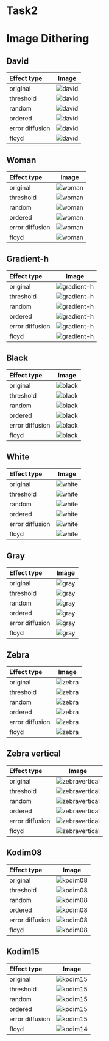 # Task2

# Image Dithering

## David

| Effect type | Image                         |
| :---        | :---:                         |
| original    | ![david](resources/david.png) |
| threshold   | ![david](results/david_threshold.png) |
| random      | ![david](results/david_random.png) |
| ordered     | ![david](results/david_ordered.png) |
| error diffusion | ![david](results/david_diffusion.png) |
| floyd       | ![david](results/david_floyd.png) |

## Woman

| Effect type | Image |
| :--- | :---: |
| original | ![woman](resources/woman.png) |
| threshold | ![woman](results/woman_threshold.png) |
| random | ![woman](results/woman_random.png) |
| ordered | ![woman](results/woman_ordered.png) |
| error diffusion | ![woman](results/woman_diffusion.png) |
| floyd | ![woman](results/woman_floyd.png) |

## Gradient-h

| Effect type | Image |
| :--- | :---: |
| original | ![gradient-h](resources/gradient-h.png) |
| threshold | ![gradient-h](results/gradient-h_threshold.png) |
| random | ![gradient-h](results/gradient-h_random.png) |
| ordered | ![gradient-h](results/gradient-h_ordered.png) |
| error diffusion | ![gradient-h](results/gradient-h_diffusion.png) |
| floyd | ![gradient-h](results/gradient-h_floyd.png) |

## Black

| Effect type | Image |
| :--- | :---: |
| original | ![black](resources/black.png) |
| threshold | ![black](results/black_threshold.png) |
| random | ![black](results/black_random.png) |
| ordered | ![black](results/black_ordered.png) |
| error diffusion | ![black](results/black_diffusion.png) |
| floyd | ![black](results/black_floyd.png) |

## White

| Effect type | Image |
| :--- | :---: |
| original | ![white](resources/white.png) |
| threshold | ![white](results/white_threshold.png) |
| random | ![white](results/white_random.png) |
| ordered | ![white](results/white_ordered.png) |
| error diffusion | ![white](results/white_diffusion.png) |
| floyd | ![white](results/white_floyd.png) |

## Gray

| Effect type | Image |
| :--- | :---: |
| original | ![gray](resources/gray.png) |
| threshold | ![gray](results/gray_threshold.png) |
| random | ![gray](results/gray_random.png) |
| ordered | ![gray](results/gray_ordered.png) |
| error diffusion | ![gray](results/gray_diffusion.png) |
| floyd | ![gray](results/gray_floyd.png) |

## Zebra

| Effect type | Image |
| :--- | :---: |
| original | ![zebra](resources/zebra.png) |
| threshold | ![zebra](results/zebra_threshold.png) |
| random | ![zebra](results/zebra_random.png) |
| ordered | ![zebra](results/zebra_ordered.png) |
| error diffusion | ![zebra](results/zebra_diffusion.png) |
| floyd | ![zebra](results/zebra_floyd.png) |

## Zebra vertical

| Effect type | Image |
| :--- | :---: |
| original | ![zebravertical](resources/zebravertical.png) |
| threshold | ![zebravertical](results/zebravertical_threshold.png) |
| random | ![zebravertical](results/zebravertical_random.png) |
| ordered | ![zebravertical](results/zebravertical_ordered.png) |
| error diffusion | ![zebravertical](results/zebravertical_diffusion.png) |
| floyd | ![zebravertical](results/zebravertical_floyd.png) |

## Kodim08

| Effect type | Image |
| :--- | :---: |
| original | ![kodim08](resources/kodim08.png) |
| threshold | ![kodim08](results/kodim08_threshold.png) |
| random | ![kodim08](results/kodim08_random.png) |
| ordered | ![kodim08](results/kodim08_ordered.png) |
| error diffusion | ![kodim08](results/kodim08_diffusion.png) |
| floyd | ![kodim08](results/kodim08_floyd.png) |

## Kodim15

| Effect type | Image |
| :--- | :---: |
| original | ![kodim15](resources/kodim15.png) |
| threshold | ![kodim15](results/kodim15_threshold.png) |
| random | ![kodim15](results/kodim15_random.png) |
| ordered | ![kodim15](results/kodim15_ordered.png) |
| error diffusion | ![kodim15](results/kodim15_diffusion.png) |
| floyd | ![kodim14](results/kodim15_floyd.png) |
